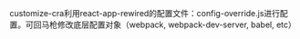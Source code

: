 customize-cra利用react-app-rewired的配置文件：config-override.js进行配置。可回马枪修改底层配置对象（webpack, webpack-dev-server, babel, etc）
